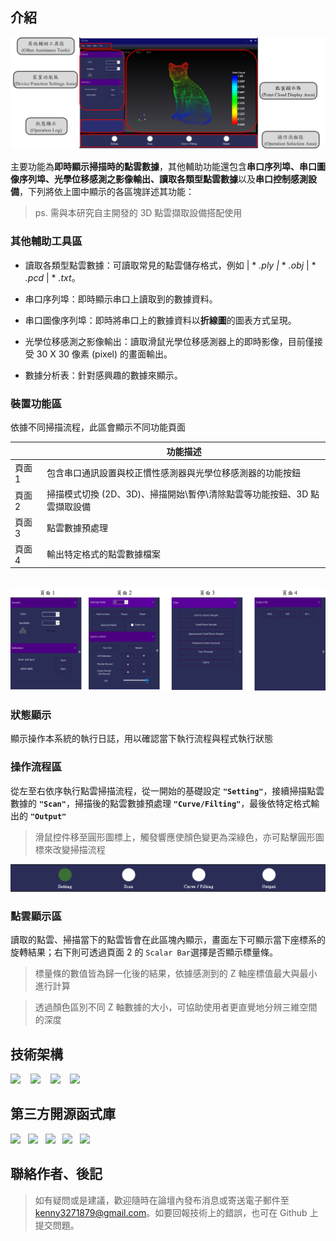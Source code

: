 <!--底下標籤來源參考寫法可至：https://github.com/Envoy-VC/awesome-badges#github-stats -->




## 介紹

![專案封面圖](doc/MainForm.png)

主要功能為**即時顯示掃描時的點雲數據**，其他輔助功能還包含**串口序列埠、串口圖像序列埠、光學位移感測之影像輸出、讀取各類型點雲數據**以及**串口控制感測設備**，下列將依上圖中顯示的各區塊詳述其功能：
> ps. 需與本研究自主開發的 3D 點雲擷取設備搭配使用

### 其他輔助工具區
- 讀取各類型點雲數據：可讀取常見的點雲儲存格式，例如 | * *.ply |* * *.obj* | *  *.pcd* | * *.txt*。

- 串口序列埠：即時顯示串口上讀取到的數據資料。

- 串口圖像序列埠：即時將串口上的數據資料以**折線圖**的圖表方式呈現。

- 光學位移感測之影像輸出：讀取滑鼠光學位移感測器上的即時影像，目前僅接受 30 X 30 像素 (pixel) 的畫面輸出。

- 數據分析表：針對感興趣的數據來顯示。


### 裝置功能區
依據不同掃描流程，此區會顯示不同功能頁面


|  | <div style="text-align:center; vertical-align:bottom;">功能描述</div>|
| ------ | -------- |
| 頁面 1   | 包含串口通訊設置與校正慣性感測器與光學位移感測器的功能按鈕|
| 頁面 2   | 掃描模式切換 (2D、3D)、掃描開始\暫停\清除點雲等功能按鈕、3D 點雲擷取設備|
| 頁面 3   | 點雲數據預處理|
| 頁面 4   | 輸出特定格式的點雲數據檔案|

&emsp;
![不同頁面](doc/SubMode_total.png)
### 狀態顯示
顯示操作本系統的執行日誌，用以確認當下執行流程與程式執行狀態
### 操作流程區
從左至右依序執行點雲掃描流程，從一開始的基礎設定 **`"Setting"`**，接續掃描點雲數據的 **`"Scan"`**，掃描後的點雲數據預處理 **`"Curve/Filting"`**，最後依特定格式輸出的 **`"Output"`**
> 滑鼠控件移至圓形圖標上，觸發響應使顏色變更為深綠色，亦可點擊圓形圖標來改變掃描流程

![操作流程圖](doc/subMode.png)
### 點雲顯示區

讀取的點雲、掃描當下的點雲皆會在此區塊內顯示，畫面左下可顯示當下座標系的旋轉結果；右下則可透過頁面 2 的 `Scalar Bar`選擇是否顯示標量條。

> 標量條的數值皆為歸一化後的結果，依據感測到的 Z 軸座標值最大與最小進行計算

> 透過顏色區別不同 Z 軸數據的大小，可協助使用者更直覺地分辨三維空間的深度

## 技術架構

![](https://img.shields.io/badge/語法-C%23-blue) &nbsp;&nbsp; ![](https://img.shields.io/badge/框架-.Net&nbsp;Framework&nbsp;4.8-blue) &nbsp;&nbsp; ![](https://img.shields.io/badge/作業系統-Windows-blue) &nbsp;&nbsp; ![](https://img.shields.io/badge/UI-Windos&nbsp;Forms-blue) 

## 第三方開源函式庫
![](https://img.shields.io/badge/Accord-3.8.2-greenyellow) &nbsp; ![](https://img.shields.io/badge/Activiz.NET-5.8.0-greenyellow) &nbsp; ![](https://img.shields.io/badge/FontAwesome.Sharp-6.6.0-greenyellow) &nbsp; ![](https://img.shields.io/badge/OxyPlot-1.0.0-greenyellow) &nbsp; ![](https://img.shields.io/badge/PCL-1.12.0-greenyellow) 

## 聯絡作者、後記

>如有疑問或是建議，歡迎隨時在論壇內發布消息或寄送電子郵件至 kenny3271879@gmail.com。如要回報技術上的錯誤，也可在 Github 上提交問題。

 